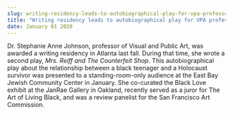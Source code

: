 ```yaml
---
slug: writing-residency-leads-to-autobiographical-play-for-vpa-professor
title: "Writing residency leads to autobiographical play for VPA professor"
date: January 01 2020
---
```


 
<p>
  Dr. Stephanie Anne Johnson, professor of Visual and Public Art, was awarded a
  writing residency in Atlanta last fall. During that time, she wrote a second
  play, <em>Mrs. Reiff and The Counterfeit Shop</em>. This autobiographical play
  about the relationship between a black teenager and a Holocaust survivor was
  presented to a standing&#45;room&#45;only audience at the East Bay Jewish
  Community Center in January. She co&#45;curated the Black Love exhibit at the
  JanRae Gallery in Oakland, recently served as a juror for The Art of Living
  Black, and was a review panelist for the San Francisco Art Commission.
</p>
 
